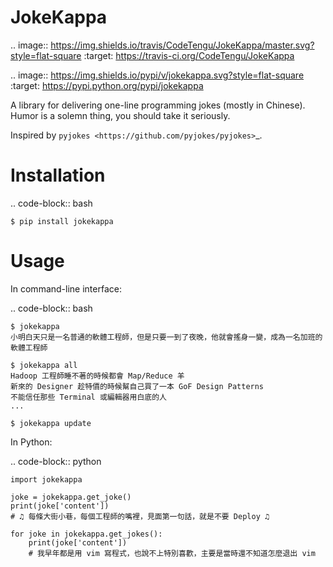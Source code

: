 JokeKappa
=========

.. image:: https://img.shields.io/travis/CodeTengu/JokeKappa/master.svg?style=flat-square
    :target: https://travis-ci.org/CodeTengu/JokeKappa

.. image:: https://img.shields.io/pypi/v/jokekappa.svg?style=flat-square
    :target: https://pypi.python.org/pypi/jokekappa

A library for delivering one-line programming jokes (mostly in Chinese). Humor is a solemn thing, you should take it seriously.

Inspired by `pyjokes <https://github.com/pyjokes/pyjokes>`_.

Installation
============

.. code-block:: bash

    $ pip install jokekappa

Usage
=====

In command-line interface:

.. code-block:: bash

    $ jokekappa
    小明白天只是一名普通的軟體工程師，但是只要一到了夜晚，他就會搖身一變，成為一名加班的軟體工程師

    $ jokekappa all
    Hadoop 工程師睡不著的時候都會 Map/Reduce 羊
    新來的 Designer 趁特價的時候幫自己買了一本 GoF Design Patterns
    不能信任那些 Terminal 或編輯器用白底的人
    ...

    $ jokekappa update

In Python:

.. code-block:: python

    import jokekappa

    joke = jokekappa.get_joke()
    print(joke['content'])
    # ♫ 每條大街小巷，每個工程師的嘴裡，見面第一句話，就是不要 Deploy ♫

    for joke in jokekappa.get_jokes():
        print(joke['content'])
        # 我早年都是用 vim 寫程式，也說不上特別喜歡，主要是當時還不知道怎麼退出 vim
